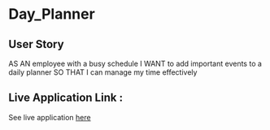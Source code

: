 # Day_Planner

## User Story

AS AN employee with a busy schedule
I WANT to add important events to a daily planner
SO THAT I can manage my time effectively

## Live Application Link :
See live application [here](https://olhamyndziv.github.io/Day_Planner/)
